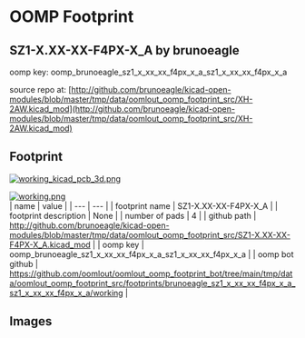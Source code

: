 # OOMP Footprint  
## SZ1-X.XX-XX-F4PX-X_A  by brunoeagle  
  
oomp key: oomp_brunoeagle_sz1_x_xx_xx_f4px_x_a_sz1_x_xx_xx_f4px_x_a  
  
source repo at: [http://github.com/brunoeagle/kicad-open-modules/blob/master/tmp/data/oomlout_oomp_footprint_src/XH-2AW.kicad_mod](http://github.com/brunoeagle/kicad-open-modules/blob/master/tmp/data/oomlout_oomp_footprint_src/XH-2AW.kicad_mod)  
## Footprint  
  
[![working_kicad_pcb_3d.png](working_kicad_pcb_3d_600.png)](working_kicad_pcb_3d.png)  
  
[![working.png](working_600.png)](working.png)  
| name | value | 
| --- | --- | 
| footprint name | SZ1-X.XX-XX-F4PX-X_A | 
| footprint description | None | 
| number of pads | 4 | 
| github path | http://github.com/brunoeagle/kicad-open-modules/blob/master/tmp/data/oomlout_oomp_footprint_src/SZ1-X.XX-XX-F4PX-X_A.kicad_mod | 
| oomp key | oomp_brunoeagle_sz1_x_xx_xx_f4px_x_a_sz1_x_xx_xx_f4px_x_a | 
| oomp bot github | https://github.com/oomlout/oomlout_oomp_footprint_bot/tree/main/tmp/data/oomlout_oomp_footprint_src/footprints/brunoeagle_sz1_x_xx_xx_f4px_x_a_sz1_x_xx_xx_f4px_x_a/working | 
## Images  
